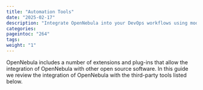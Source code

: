 ```yaml
---
title: "Automation Tools"
date: "2025-02-17"
description: "Integrate OpenNebula into your DevOps workflows using modern infrastructure-as-code and orchestration frameworks"
categories:
pageintoc: "264"
tags:
weight: "1"
---
```


<!--# Automation Tools Integration -->

OpenNebula includes a number of extensions and plug-ins that allow the integration of OpenNebula with other open source software. In this guide we review the integration of OpenNebula with the third-party tools listed below.

